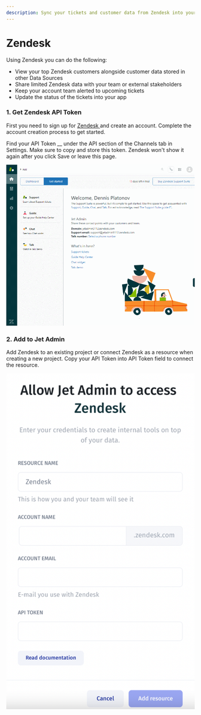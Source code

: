 ```yaml
---
description: Sync your tickets and customer data from Zendesk into your Jet app
---
```


# Zendesk

Using Zendesk you can do the following:

* View your top Zendesk customers alongside customer data stored in other Data Sources
* Share limited Zendesk data with your team or external stakeholders
* Keep your account team alerted to upcoming tickets
* Update the status of the tickets into your app

### 1. Get Zendesk API Token

First you need to sign up for [Zendesk ](https://www.zendesk.com/)and create an account. Complete the account creation process to get started.&#x20;

Find your API Token __ under the API section of the Channels tab in Settings. Make sure to copy and store this token. Zendesk won't show it again after you click Save or leave this page.

![](<../../.gitbook/assets/GIF (128).gif>)

### **2. Add to Jet Admin**

Add Zendesk to an existing project or connect Zendesk as a resource when creating a new project. Copy your API Token into API Token field to connect the resource.&#x20;

![](<../../.gitbook/assets/image (829).png>)
